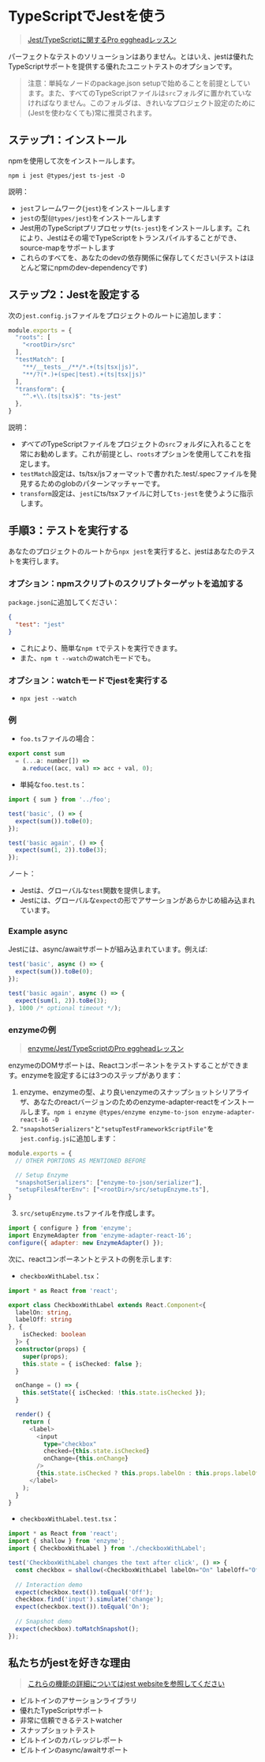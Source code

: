 # TypeScriptでJestを使う

> [Jest/TypeScriptに関するPro eggheadレッスン](https://egghead.io/lessons/typescript-getting-started-with-jest-using-typescript)

パーフェクトなテストのソリューションはありません。とはいえ、jestは優れたTypeScriptサポートを提供する優れたユニットテストのオプションです。

> 注意：単純なノードのpackage.json setupで始めることを前提としています。また、すべてのTypeScriptファイルは`src`フォルダに置かれていなければなりません。このフォルダは、きれいなプロジェクト設定のために(Jestを使わなくても)常に推奨されます。

## ステップ1：インストール

npmを使用して次をインストールします。

```shell
npm i jest @types/jest ts-jest -D
```

説明：

* `jest`フレームワーク(`jest`)をインストールします
* `jest`の型(`@types/jest`)をインストールします
* Jest用のTypeScriptプリプロセッサ(`ts-jest`)をインストールします。これにより、Jestはその場でTypeScriptをトランスパイルすることができ、source-mapをサポートします
* これらのすべてを、あなたのdevの依存関係に保存してください(テストはほとんど常にnpmのdev-dependencyです)

## ステップ2：Jestを設定する

次の`jest.config.js`ファイルをプロジェクトのルートに追加します：

```js
module.exports = {
  "roots": [
    "<rootDir>/src"
  ],
  "testMatch": [
    "**/__tests__/**/*.+(ts|tsx|js)",
    "**/?(*.)+(spec|test).+(ts|tsx|js)"
  ],
  "transform": {
    "^.+\\.(ts|tsx)$": "ts-jest"
  },
}
```

説明：

* *すべての*TypeScriptファイルをプロジェクトの`src`フォルダに入れることを常にお勧めします。これが前提とし、`roots`オプションを使用してこれを指定します。
* `testMatch`設定は、ts/tsx/jsフォーマットで書かれた.test/.specファイルを発見するためのglobのパターンマッチャーです。
* `transform`設定は、`jest`にts/tsxファイルに対して`ts-jest`を使うように指示します。

## 手順3：テストを実行する

あなたのプロジェクトのルートから`npx jest`を実行すると、jestはあなたのテストを実行します。

### オプション：npmスクリプトのスクリプトターゲットを追加する

`package.json`に追加してください：

```json
{
  "test": "jest"
}
```

* これにより、簡単な`npm t`でテストを実行できます。
* また、`npm t --watch`のwatchモードでも。

### オプション：watchモードでjestを実行する

* `npx jest --watch`

### 例

* `foo.ts`ファイルの場合：

```js
export const sum
  = (...a: number[]) =>
    a.reduce((acc, val) => acc + val, 0);
```

* 単純な`foo.test.ts`：

```js
import { sum } from '../foo';

test('basic', () => {
  expect(sum()).toBe(0);
});

test('basic again', () => {
  expect(sum(1, 2)).toBe(3);
});
```

ノート：

* Jestは、グローバルな`test`関数を提供します。
* Jestには、グローバルな`expect`の形でアサーションがあらかじめ組み込まれています。

### Example async

Jestには、async/awaitサポートが組み込まれています。例えば:

```js
test('basic', async () => {
  expect(sum()).toBe(0);
});

test('basic again', async () => {
  expect(sum(1, 2)).toBe(3);
}, 1000 /* optional timeout */);
```

### enzymeの例

> [enzyme/Jest/TypeScriptのPro eggheadレッスン](https://egghead.io/lessons/react-test-react-components-and-dom-using-enzyme)

enzymeのDOMサポートは、Reactコンポーネントをテストすることができます。enzymeを設定するには3つのステップがあります：

1. enzyme、enzymeの型、より良いenzymeのスナップショットシリアライザ、あなたのreactバージョンのためのenzyme-adapter-reactをインストールします。`npm i enzyme @types/enzyme enzyme-to-json enzyme-adapter-react-16 -D`
2. `"snapshotSerializers"`と`"setupTestFrameworkScriptFile"`を`jest.config.js`に追加します：

```js
module.exports = {
  // OTHER PORTIONS AS MENTIONED BEFORE

  // Setup Enzyme
  "snapshotSerializers": ["enzyme-to-json/serializer"],
  "setupFilesAfterEnv": ["<rootDir>/src/setupEnzyme.ts"],
}
```

3. `src/setupEnzyme.ts`ファイルを作成します。

```js
import { configure } from 'enzyme';
import EnzymeAdapter from 'enzyme-adapter-react-16';
configure({ adapter: new EnzymeAdapter() });
```

次に、reactコンポーネントとテストの例を示します:

* `checkboxWithLabel.tsx`：

```ts
import * as React from 'react';

export class CheckboxWithLabel extends React.Component<{
  labelOn: string,
  labelOff: string
}, {
    isChecked: boolean
  }> {
  constructor(props) {
    super(props);
    this.state = { isChecked: false };
  }

  onChange = () => {
    this.setState({ isChecked: !this.state.isChecked });
  }

  render() {
    return (
      <label>
        <input
          type="checkbox"
          checked={this.state.isChecked}
          onChange={this.onChange}
        />
        {this.state.isChecked ? this.props.labelOn : this.props.labelOff}
      </label>
    );
  }
}

```

* `checkboxWithLabel.test.tsx`：

```ts
import * as React from 'react';
import { shallow } from 'enzyme';
import { CheckboxWithLabel } from './checkboxWithLabel';

test('CheckboxWithLabel changes the text after click', () => {
  const checkbox = shallow(<CheckboxWithLabel labelOn="On" labelOff="Off" />);
  
  // Interaction demo
  expect(checkbox.text()).toEqual('Off');
  checkbox.find('input').simulate('change');
  expect(checkbox.text()).toEqual('On');
  
  // Snapshot demo
  expect(checkbox).toMatchSnapshot();
});
```

## 私たちがjestを好きな理由

> [これらの機能の詳細についてはjest websiteを参照してください](http://facebook.github.io/jest/)

* ビルトインのアサーションライブラリ
* 優れたTypeScriptサポート
* 非常に信頼できるテストwatcher
* スナップショットテスト
* ビルトインのカバレッジレポート
* ビルトインのasync/awaitサポート
